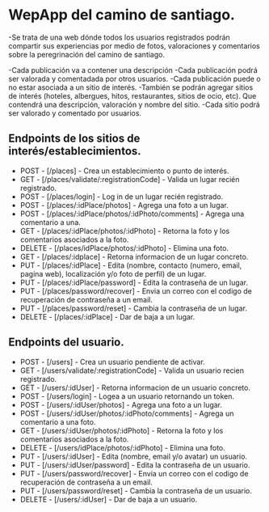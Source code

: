 # WepApp del camino de santiago.

-Se trata de una web dónde todos los usuarios registrados podrán compartir sus experiencias por medio de fotos, valoraciones y comentarios sobre la peregrinación del camino de santiago.

-Cada publicación va a contener una descripción
-Cada publicación podrá ser valorada y comentadada por otros usuarios.
-Cada publicación puede o no estar asociada a un sitio de interés.
-También se podrán agregar sitios de interés (hoteles, albergues, hitos, restaurantes, sitios de ocio, etc). Que contendrá una descripción, valoración y nombre del sitio.
-Cada sitio podrá ser valorado y comentado por usuarios.

## Endpoints de los sitios de interés/establecimientos.

- POST - [/places] - Crea un establecimiento o punto de interés.
- GET - [/places/validate/:registrationCode] - Valida un lugar recién registrado.
- POST - [/places/login] - Log in de un lugar recién registrado.
- POST - [/places/:idPlace/photos] - Agrega una foto a un lugar.
- POST - [/places/:idPlace/photos/:idPhoto/comments] - Agrega una comentario a una.
- GET - [/places/:idPlace/photos/:idPhoto] - Retorna la foto y los comentarios asociados a la foto.
- DELETE - [/places/idPlace/photos/:idPhoto] - Elimina una foto.
- GET - [/places/:idplace] - Retorna informacion de un lugar concreto.
- PUT - [/places/:idPlace] - Edita (nombre, contacto (numero, email, pagina web), localización y/o foto de perfil) de un lugar.
- PUT - [/places/:idPlace/password] - Edita la contraseña de un lugar.
- PUT - [/places/password/recover] - Envia un correo con el codigo de recuperación de contraseña a un email.
- PUT - [/places/password/reset] - Cambia la contraseña de un lugar.
- DELETE - [/places/:idPlace] - Dar de baja a un lugar.

## Endpoints del usuario.

- POST - [/users] - Crea un usuario pendiente de activar.
- GET - [/users/validate/:registrationCode] - Valida un usuario recien registrado.
- GET - [/users/:idUser] - Retorna informacion de un usuario concreto.
- POST - [/users/login] - Logea a un usuario retornando un token.
- POST - [/users/:idUser/photos] - Agrega una foto a un lugar.
- POST - [/users/:idUser/photos/:idPhoto/comments] - Agrega un comentario a una foto.
- GET - [/users/:idUser/photos/:idPhoto] - Retorna la foto y los comentarios asociados a la foto.
- DELETE - [/users/idPlace/photos/:idPhoto] - Elimina una foto.
- PUT - [/users/:idUser] - Edita (nombre, email y/o avatar) un usuario.
- PUT - [/users/:idUser/password] - Edita la contraseña de un usuario.
- PUT - [/users/password/recover] - Envia un correo con el codigo de recuperación de contraseña a un email.
- PUT - [/users/password/reset] - Cambia la contraseña de un usuario.
- DELETE - [/users/:idUser] - Dar de baja a un usuario.
